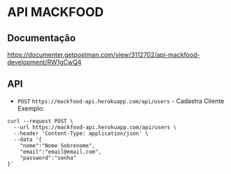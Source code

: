 API MACKFOOD
============

Documentação
------------
https://documenter.getpostman.com/view/3112702/api-mackfood-development/RW1gCwQ4

## API

* `POST` `https://mackfood-api.herokuapp.com/api/users` - Cadastra Cliente
Exemplo:
```
curl --request POST \
  --url https://mackfood-api.herokuapp.com/api/users \
  --header 'Content-Type: application/json' \
  --data '{
	"nome":"Nome Sobrenome",
	"email":"email@email.com",
	"password":"senha"
}'
```
